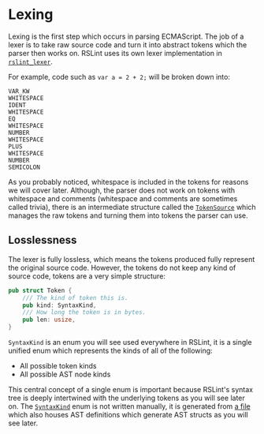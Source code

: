 # Lexing

Lexing is the first step which occurs in parsing ECMAScript. The job of a lexer is to take raw source code and turn it into abstract tokens which the parser then works on. RSLint uses its own lexer implementation in [`rslint_lexer`](https://github.com/rslint/rslint/tree/master/crates/rslint_lexer/src).

For example, code such as `var a = 2 + 2;` will be broken down into:

```
VAR_KW
WHITESPACE
IDENT
WHITESPACE
EQ
WHITESPACE
NUMBER
WHITESPACE
PLUS
WHITESPACE
NUMBER
SEMICOLON
```

As you probably noticed, whitespace is included in the tokens for reasons we will cover later. Although, the parser does not work on tokens with whitespace and comments (whitespace and comments are sometimes called trivia), there is an intermediate structure called the [`TokenSource`](https://github.com/rslint/rslint/blob/master/crates/rslint_parser/src/token_source.rs) which manages the raw tokens and turning them into tokens the parser can use.

## Losslessness

The lexer is fully lossless, which means the tokens produced fully represent the original source code. However, the tokens do not keep any kind of source code, tokens are a very simple structure:

```rust
pub struct Token {
    /// The kind of token this is.
    pub kind: SyntaxKind,
    /// How long the token is in bytes.
    pub len: usize,
}
```

`SyntaxKind` is an enum you will see used everywhere in RSLint, it is a single unified enum which represents the kinds of all of the following:

- All possible token kinds
- All possible AST node kinds

This central concept of a single enum is important because RSLint's syntax tree is deeply intertwined with the underlying tokens as you will see later on. The [`SyntaxKind`](https://github.com/rslint/rslint/blob/master/crates/rslint_syntax/src/generated.rs) enum is not written manually, it is generated from [a file](https://github.com/rslint/rslint/blob/master/xtask/src/ast.rs) which also houses AST definitions which generate AST structs as you will see later.
